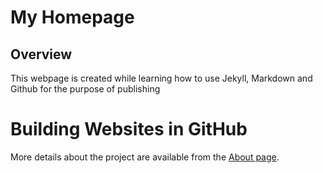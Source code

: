 # My Homepage
## Overview
This webpage is created while learning how to use Jekyll, Markdown and Github for the purpose of publishing

# Building Websites in GitHub

More details about the project are available from the [About page](about).
